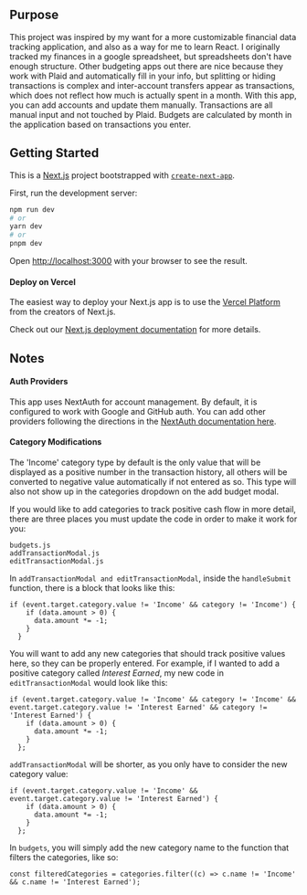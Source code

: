 ## Purpose

This project was inspired by my want for a more customizable financial data tracking application, and also as a way for me to learn React. I originally tracked my finances in a google spreadsheet, but spreadsheets don't have enough structure. Other budgeting apps out there are nice because they work with Plaid and automatically fill in your info, but splitting or hiding transactions is complex and inter-account transfers appear as transactions, which does not reflect how much is actually spent in a month. With this app, you can add accounts and update them manually. Transactions are all manual input and not touched by Plaid. Budgets are calculated by month in the application based on transactions you enter.


## Getting Started

This is a [Next.js](https://nextjs.org/) project bootstrapped with [`create-next-app`](https://github.com/vercel/next.js/tree/canary/packages/create-next-app).

First, run the development server:

```bash
npm run dev
# or
yarn dev
# or
pnpm dev
```

Open [http://localhost:3000](http://localhost:3000) with your browser to see the result.

#### Deploy on Vercel

The easiest way to deploy your Next.js app is to use the [Vercel Platform](https://vercel.com/new?utm_medium=default-template&filter=next.js&utm_source=create-next-app&utm_campaign=create-next-app-readme) from the creators of Next.js.

Check out our [Next.js deployment documentation](https://nextjs.org/docs/deployment) for more details.


## Notes

#### Auth Providers
This app uses NextAuth for account management. By default, it is configured to work with Google and GitHub auth. You can add other providers following the directions in the [NextAuth documentation here](https://next-auth.js.org/getting-started/example).

#### Category Modifications 
The 'Income' category type by default is the only value that will be displayed as a positive number in the transaction history, all others will be converted to negative value automatically if not entered as so. This type will also not show up in the categories dropdown on the add budget modal. 

If you would like to add categories to track positive cash flow in more detail, there are three places you must update the code in order to make it work for you:
```
budgets.js
addTransactionModal.js
editTransactionModal.js
```

In `addTransactionModal and editTransactionModal`, inside the `handleSubmit` function, there is a block that looks like this:
```
if (event.target.category.value != 'Income' && category != 'Income') {
    if (data.amount > 0) {
      data.amount *= -1;
    }
  }
```      

You will want to add any new categories that should track positive values here, so they can be properly entered. For example, if I wanted to add a positive category called *Interest Earned*, my new code in `editTransactionModal` would look like this:
```
if (event.target.category.value != 'Income' && category != 'Income' && event.target.category.value != 'Interest Earned' && category != 'Interest Earned') {
    if (data.amount > 0) {
      data.amount *= -1;
    }
  };
```      

`addTransactionModal` will be shorter, as you only have to consider the new category value: 
```
if (event.target.category.value != 'Income' && event.target.category.value != 'Interest Earned') {
    if (data.amount > 0) {
      data.amount *= -1;
    }
  };
```

In `budgets`, you will simply add the new category name to the function that filters the categories, like so:
```
const filteredCategories = categories.filter((c) => c.name != 'Income' && c.name != 'Interest Earned');
```

